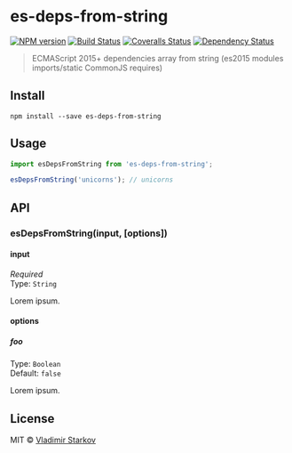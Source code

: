 # es-deps-from-string

[![NPM version][npm-image]][npm-url]
[![Build Status][travis-image]][travis-url]
[![Coveralls Status][coveralls-image]][coveralls-url]
[![Dependency Status][depstat-image]][depstat-url]

> ECMAScript 2015+ dependencies array from string (es2015 modules imports/static CommonJS requires)

## Install

    npm install --save es-deps-from-string

## Usage

```js
import esDepsFromString from 'es-deps-from-string';

esDepsFromString('unicorns'); // unicorns
```

## API

### esDepsFromString(input, [options])

#### input

*Required*  
Type: `String`

Lorem ipsum.

#### options

##### foo

Type: `Boolean`  
Default: `false`

Lorem ipsum.

## License

MIT © [Vladimir Starkov](https://iamstarkov@gmail.com)

[npm-url]: https://npmjs.org/package/es-deps-from-string
[npm-image]: https://img.shields.io/npm/v/es-deps-from-string.svg?style=flat-square

[travis-url]: https://travis-ci.org/iamstarkov/es-deps-from-string
[travis-image]: https://img.shields.io/travis/iamstarkov/es-deps-from-string.svg?style=flat-square

[coveralls-url]: https://coveralls.io/r/iamstarkov/es-deps-from-string
[coveralls-image]: https://img.shields.io/coveralls/iamstarkov/es-deps-from-string.svg?style=flat-square

[depstat-url]: https://david-dm.org/iamstarkov/es-deps-from-string
[depstat-image]: https://david-dm.org/iamstarkov/es-deps-from-string.svg?style=flat-square
